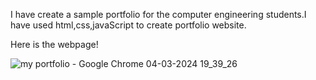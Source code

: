I have create a sample portfolio for the computer engineering students.I have used html,css,javaScript to create portfolio website.

Here is the webpage!


![my portfolio - Google Chrome 04-03-2024 19_39_26](https://github.com/Nehareddy-33/myPortfolio/assets/114484865/d60230fe-f215-46fa-b197-bbd1190027b8)

